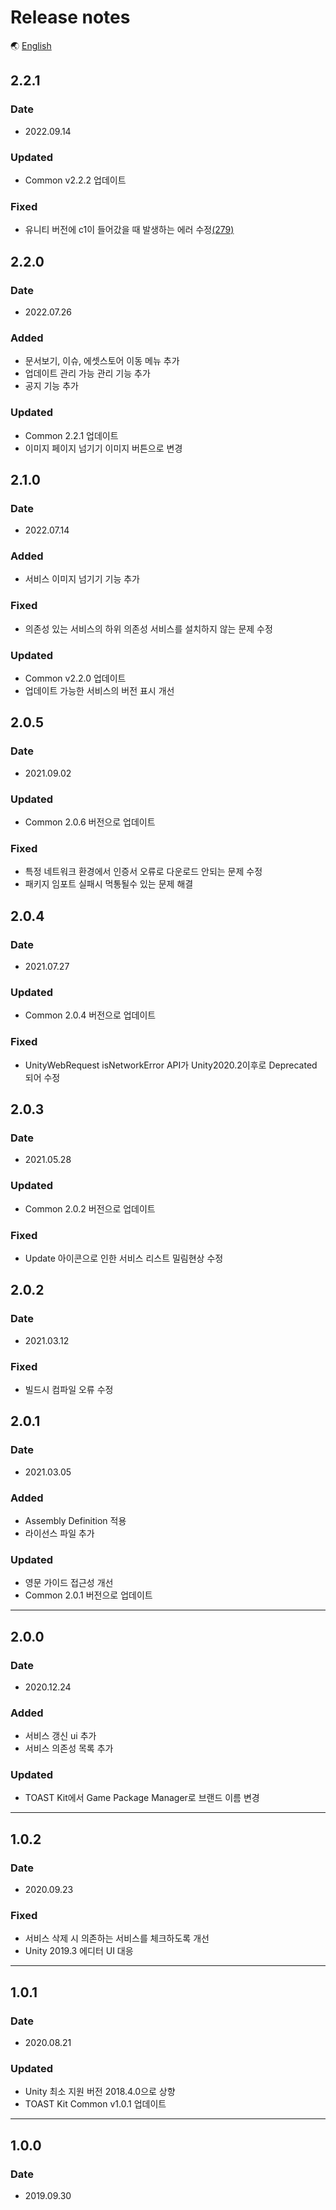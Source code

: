 # Release notes

🌏 [English](ReleaseNotes.en.md)

## 2.2.1

### Date

* 2022.09.14

### Updated
* Common v2.2.2 업데이트

### Fixed
* 유니티 버전에 c1이 들어갔을 때 발생하는 에러 수정[(279)](https://github.com/nhn/gpm.unity/issues/279)

## 2.2.0

### Date

* 2022.07.26

### Added
* 문서보기, 이슈, 에셋스토어 이동 메뉴 추가
* 업데이트 관리 가능 관리 기능 추가
* 공지 기능 추가

###  Updated
* Common 2.2.1 업데이트
* 이미지 페이지 넘기기 이미지 버튼으로 변경

## 2.1.0

### Date

* 2022.07.14

### Added
* 서비스 이미지 넘기기 기능 추가

### Fixed
* 의존성 있는 서비스의 하위 의존성 서비스를 설치하지 않는 문제 수정
 
### Updated
* Common v2.2.0 업데이트
* 업데이트 가능한 서비스의 버전 표시 개선

## 2.0.5

### Date

* 2021.09.02

### Updated

* Common 2.0.6 버전으로 업데이트

### Fixed
* 특정 네트워크 환경에서 인증서 오류로 다운로드 안되는 문제 수정
* 패키지 임포트 실패시 먹통될수 있는 문제 해결

## 2.0.4

### Date

* 2021.07.27

### Updated

* Common 2.0.4 버전으로 업데이트

### Fixed
* UnityWebRequest isNetworkError API가 Unity2020.2이후로 Deprecated 되어 수정

## 2.0.3

### Date

* 2021.05.28

### Updated

* Common 2.0.2 버전으로 업데이트

### Fixed
* Update 아이콘으로 인한 서비스 리스트 밀림현상 수정

## 2.0.2

### Date

* 2021.03.12

### Fixed

* 빌드시 컴파일 오류 수정

## 2.0.1

### Date

* 2021.03.05

### Added

* Assembly Definition 적용
* 라이선스 파일 추가

### Updated

* 영문 가이드 접근성 개선
* Common 2.0.1 버전으로 업데이트

---

## 2.0.0

### Date

* 2020.12.24

### Added

* 서비스 갱신 ui 추가
* 서비스 의존성 목록 추가

### Updated

* TOAST Kit에서 Game Package Manager로 브랜드 이름 변경

---

## 1.0.2

### Date

* 2020.09.23

### Fixed

* 서비스 삭제 시 의존하는 서비스를 체크하도록 개선
* Unity 2019.3 에디터 UI 대응

---

## 1.0.1

### Date

* 2020.08.21

### Updated

* Unity 최소 지원 버전 2018.4.0으로 상향
* TOAST Kit Common v1.0.1 업데이트

---

## 1.0.0

### Date

* 2019.09.30